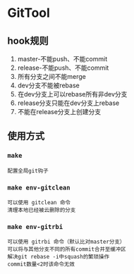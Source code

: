 # GitTool
## hook规则
1. master-不能push、不能commit
2. release-不能push、不能commit
3. 所有分支之间不能merge
4. dev分支不能被rebase
5. 在dev分支上可以rebase所有非dev分支
6. release分支只能在dev分支上rebase
7. 不能在release分支上创建分支

## 使用方式
### `make`
```
配置全局git钩子
```

### `make env-gitclean`
```
可以使用 gitclean 命令
清理本地已经被云删除的分支
```

### `make env-gitrbi`
```
可以使用 gitrbi 命令（默认比对master分支）
可以将与其他分支不同的所有commit合并至缓冲区
解决git rebase -i中squash的繁琐操作
commit数量<2时该命令无效
```